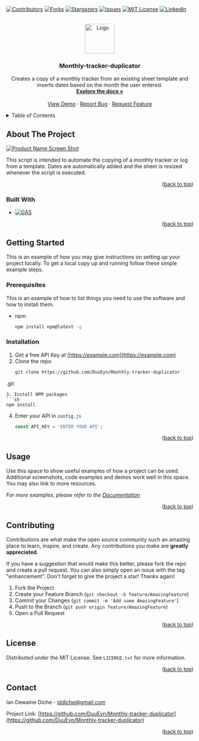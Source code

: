 
<a name="readme-top"></a>

[![Contributors][contributors-shield]][contributors-url]
[![Forks][forks-shield]][forks-url]
[![Stargazers][stars-shield]][stars-url]
[![Issues][issues-shield]][issues-url]
[![MIT License][license-shield]][license-url]
[![LinkedIn][linkedin-shield]][linkedin-url]



<!-- PROJECT LOGO -->
<br />
<div align="center">
  <a href="https://github.com/DuuEyn/Sheet-duplicato">
    <img src="https://lh3.googleusercontent.com/yCF7mTvXRF_EhDf7Kun5_-LMYTbD2IL-stx_D97EzpACfhpGjY_Frx8NZw63rSn2dME0v8-Im49Mh16htvPAGmEOMhiTxDZzo6rB7MY" alt="Logo" width="80" height="80">
  </a>

<h3 align="center">Monthly-tracker-duplicator</h3>

  <p align="center">
    Creates a copy of a monthly tracker from an existing sheet template and inserts dates based on the month the user entered.
    <br />
    <a href="https://github.com/DuuEyn/Monthly-tracker-duplicator
"><strong>Explore the docs »</strong></a>
    <br />
    <br />
    <a href="https://github.com/DuuEyn/Monthly-tracker-duplicator
">View Demo</a>
    ·
    <a href="https://github.com/DuuEyn/Monthly-tracker-duplicator
/issues">Report Bug</a>
    ·
    <a href="https://github.com/DuuEyn/Monthly-tracker-duplicator
/issues">Request Feature</a>
  </p>
</div>



<!-- TABLE OF CONTENTS -->
<details>
  <summary>Table of Contents</summary>
  <ol>
    <li>
      <a href="#about-the-project">About The Project</a>
      <ul>
        <li><a href="#built-with">Built With</a></li>
      </ul>
    </li>
    <li>
      <a href="#getting-started">Getting Started</a>
      <ul>
        <li><a href="#prerequisites">Prerequisites</a></li>
        <li><a href="#installation">Installation</a></li>
      </ul>
    </li>
    <li><a href="#usage">Usage</a></li>
    <li><a href="#contributing">Contributing</a></li>
    <li><a href="#license">License</a></li>
    <li><a href="#contact">Contact</a></li>
  </ol>
</details>



<!-- ABOUT THE PROJECT -->
## About The Project

[![Product Name Screen Shot][product-screenshot]](https://example.com)

This script is intended to automate the copying of a monthly tracker or log from a template. 
Dates are automatically added and the sheet is resized whenever the script is executed.

<p align="right">(<a href="#readme-top">back to top</a>)</p>



### Built With

* [![GAS][gas.js]][gas-url]

<p align="right">(<a href="#readme-top">back to top</a>)</p>



<!-- GETTING STARTED -->
## Getting Started

This is an example of how you may give instructions on setting up your project locally.
To get a local copy up and running follow these simple example steps.

### Prerequisites

This is an example of how to list things you need to use the software and how to install them.
* npm
  ```sh
  npm install npm@latest -g
  ```

### Installation

1. Get a free API Key at [https://example.com](https://example.com)
2. Clone the repo
   ```sh
   git clone https://github.com/DuuEyn/Monthly-tracker-duplicator
.git
   ```
3. Install NPM packages
   ```sh
   npm install
   ```
4. Enter your API in `config.js`
   ```js
   const API_KEY = 'ENTER YOUR API';
   ```

<p align="right">(<a href="#readme-top">back to top</a>)</p>



<!-- USAGE EXAMPLES -->
## Usage

Use this space to show useful examples of how a project can be used. Additional screenshots, code examples and demos work well in this space. You may also link to more resources.

_For more examples, please refer to the [Documentation](https://example.com)_

<p align="right">(<a href="#readme-top">back to top</a>)</p>



<!-- CONTRIBUTING -->
## Contributing

Contributions are what make the open source community such an amazing place to learn, inspire, and create. Any contributions you make are **greatly appreciated**.

If you have a suggestion that would make this better, please fork the repo and create a pull request. You can also simply open an issue with the tag "enhancement".
Don't forget to give the project a star! Thanks again!

1. Fork the Project
2. Create your Feature Branch (`git checkout -b feature/AmazingFeature`)
3. Commit your Changes (`git commit -m 'Add some AmazingFeature'`)
4. Push to the Branch (`git push origin feature/AmazingFeature`)
5. Open a Pull Request

<p align="right">(<a href="#readme-top">back to top</a>)</p>



<!-- LICENSE -->
## License

Distributed under the MIT License. See `LICENSE.txt` for more information.

<p align="right">(<a href="#readme-top">back to top</a>)</p>



<!-- CONTACT -->
## Contact

Ian Dewaine Diche - iddiche@gmail.com

Project Link: [https://github.com/DuuEyn/Monthly-tracker-duplicator](https://github.com/DuuEyn/Monthly-tracker-duplicator)

<p align="right">(<a href="#readme-top">back to top</a>)</p>




<!-- MARKDOWN LINKS & IMAGES -->
<!-- https://www.markdownguide.org/basic-syntax/#reference-style-links -->
[contributors-shield]: https://img.shields.io/github/contributors/DuuEyn/Monthly-tracker-duplicator.svg?style=for-the-badge
[contributors-url]: https://github.com/DuuEyn/Monthly-tracker-duplicator/graphs/contributors
[forks-shield]: https://img.shields.io/github/forks/DuuEyn/Monthly-tracker-duplicator.svg?style=for-the-badge
[forks-url]: https://github.com/DuuEyn/Monthly-tracker-duplicator/network/members
[stars-shield]: https://img.shields.io/github/stars/DuuEyn/Monthly-tracker-duplicator.svg?style=for-the-badge
[stars-url]: https://github.com/DuuEyn/Monthly-tracker-duplicator/stargazers
[issues-shield]: https://img.shields.io/github/issues/DuuEyn/Monthly-tracker-duplicator.svg?style=for-the-badge
[issues-url]: https://github.com/DuuEyn/Monthly-tracker-duplicator/issues
[license-shield]: https://img.shields.io/github/license/DuuEyn/Monthly-tracker-duplicator.svg?style=for-the-badge
[license-url]: https://github.com/DuuEyn/Monthly-tracker-duplicator/blob/master/LICENSE.txt
[linkedin-shield]: https://img.shields.io/badge/-LinkedIn-black.svg?style=for-the-badge&logo=linkedin&colorB=555
[linkedin-url]: https://linkedin.com/in/ian-d-69406a2bb
[product-screenshot]: images/screenshot.png
[gas.js]: https://img.shields.io/badge/Google%20Apps%20Script-4A4A55?style=for-the-badge&logo=googleappsscript&logoColor=white
[gas-url]: https://www.google.com/script/start/
